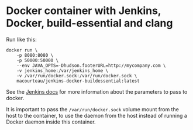 # Docker container with Jenkins, Docker, build-essential and clang

Run like this:

```
docker run \
    -p 8080:8080 \
    -p 50000:50000 \
    --env JAVA_OPTS=-Dhudson.footerURL=http://mycompany.com \
    -v jenkins_home:/var/jenkins_home \
    -v /var/run/docker.sock:/var/run/docker.sock \
    macourteau/jenkins-docker-buildessential:latest
```

See the [Jenkins docs](https://github.com/jenkinsci/docker/blob/master/README.md)
for more information about the parameters to pass to docker.

It is important to pass the `/var/run/docker.sock` volume mount from the host
to the container, to use the daemon from the host instead of running a Docker
daemon inside this container.
